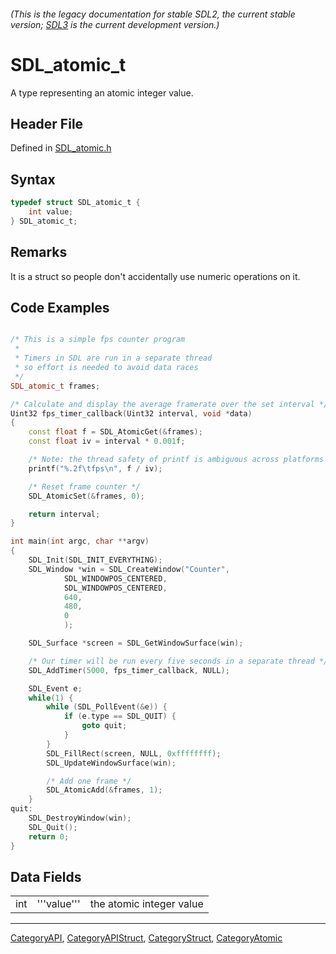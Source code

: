 ###### (This is the legacy documentation for stable SDL2, the current stable version; [SDL3](https://wiki.libsdl.org/SDL3/) is the current development version.)
# SDL_atomic_t

A type representing an atomic integer value.

## Header File

Defined in [SDL_atomic.h](https://github.com/libsdl-org/SDL/blob/SDL2/include/SDL_atomic.h)

## Syntax

```c
typedef struct SDL_atomic_t {
    int value;
} SDL_atomic_t;
```

## Remarks

It is a struct so people don't accidentally use numeric operations on it.

## Code Examples

```c++

/* This is a simple fps counter program
 *
 * Timers in SDL are run in a separate thread
 * so effort is needed to avoid data races
 */
SDL_atomic_t frames;

/* Calculate and display the average framerate over the set interval */
Uint32 fps_timer_callback(Uint32 interval, void *data)
{
	const float f = SDL_AtomicGet(&frames);
	const float iv = interval * 0.001f;

	/* Note: the thread safety of printf is ambiguous across platforms */
	printf("%.2f\tfps\n", f / iv);

	/* Reset frame counter */
	SDL_AtomicSet(&frames, 0);

	return interval;
}

int main(int argc, char **argv)
{
	SDL_Init(SDL_INIT_EVERYTHING);
	SDL_Window *win = SDL_CreateWindow("Counter",
			SDL_WINDOWPOS_CENTERED,
			SDL_WINDOWPOS_CENTERED,
			640,
			480,
			0
			);

	SDL_Surface *screen = SDL_GetWindowSurface(win);

	/* Our timer will be run every five seconds in a separate thread */
	SDL_AddTimer(5000, fps_timer_callback, NULL);

	SDL_Event e;
	while(1) {
		while (SDL_PollEvent(&e)) {
			if (e.type == SDL_QUIT) {
				goto quit;
			}
		}
		SDL_FillRect(screen, NULL, 0xffffffff);
		SDL_UpdateWindowSurface(win);

		/* Add one frame */
		SDL_AtomicAdd(&frames, 1);
	}
quit:
	SDL_DestroyWindow(win);
	SDL_Quit();
	return 0;
}

```

## Data Fields

|     |             |                          |
| --- | ----------- | ------------------------ |
| int | '''value''' | the atomic integer value |

----
[CategoryAPI](CategoryAPI), [CategoryAPIStruct](CategoryAPIStruct), [CategoryStruct](CategoryStruct), [CategoryAtomic](CategoryAtomic)


